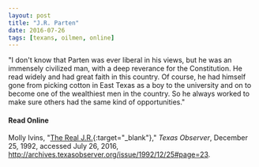 ```yaml
---
layout: post
title: "J.R. Parten"
date: 2016-07-26
tags: [texans, oilmen, online]
---
```


"I don't know that Parten was ever liberal in his views, but he was an immensely civilized man, with a deep reverance for the Constitution. He read widely and had great faith in this country. Of course, he had himself gone from picking cotton in East Texas as a boy to the university and on to become one of the wealthiest men in the country. So he always worked to make sure others had the same kind of opportunities."

#### Read Online
Molly Ivins, "[The Real J.R.](http://archives.texasobserver.org/issue/1992/12/25#page=23 "Molly Ivins's obituary in the Texas Observer for J.R. Parten"){:target="_blank"}," *Texas Observer*, December 25, 1992, accessed July 26, 2016, http://archives.texasobserver.org/issue/1992/12/25#page=23.
